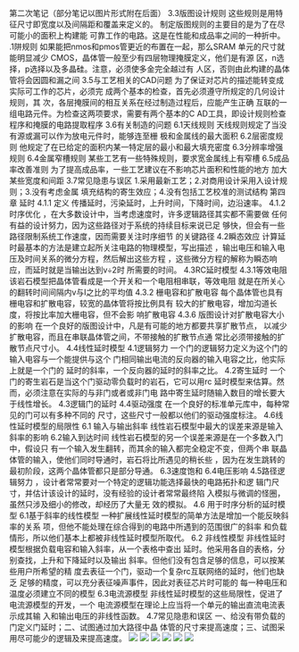 第二次笔记（部分笔记以图片形式附在后面）
3.3版图设计规则
     这些规则是用特征尺寸即宽度以及间隔距和覆盖来定义的。
制定版图规则的主要目的是为了在尽可能小的面积上构建能
可靠工作的电路。这是在性能和成品率之间的一种折中。
.1阱规则
     如果能把nmos和pmos管更近的布置在一起，那么SRAM
单元的尺寸就能明显减少
  CMOS，晶体管一般至少有四层物理掩膜定义，他们是有源
区，n选择，p选择以及多晶硅。注意，必须使多金完全越过有
人区，否则由此构建的晶体管将会因圆和漏之间
3.5与工艺相关的CAD问题
    为了保证对芯片的描述能转变成实际可工作的芯片，必须完
成两个基本的检查，首先必须遵守所规定的几何设计规则，其
次，各层掩膜间的相互关系在经过制造过程后，应能产生正确
互联的一组电路元件。为检查这两项要求，需要有两个基本的C
AD工具，即设计规则检查程序和掩膜的电路提取程序
3.6有关制造的问题
     6.1天线规则
天线规则规定了当没有源或漏可以作为放电元件时，能够连至栅
极和金属线的最大面积
    6.2层密度规则
他规定了在已给定的面积内某一特定层的最小和最大填充密度
    6.3分辨率增强规则
    6.4金属窄槽规则
某些工艺有一些特殊规则，要求宽金属线上有窄槽
    6.5成品率改善准则
为了提高成品率，一些工艺建议在不影响芯片面积和性能的地方
加大某些宽度和间距
  3.7常见隐患与误区
1.采用最新工艺；2.对商用设计采用入设计规则；3.没有考虑金属
填充结构的寄生效应；4.没有包括工艺校准的测试结构
第四章   延时
4.1.1 定义
传播延时，污染延时，上升时间，下降时间，边沿速率。
4.1.2 时序优化
，在大多数设计中，当考虑速度时，许多逻辑路径其实都不需要做
任何有益的设计努力，因为这些路径对于系统的持续目标来说已足
够快，但会有一些路径限制系统工作速度，因而需要关注时序细节
的关键路径
4.2瞬态效应
 计算延时最基本的方法是建立起所关注电路的物理模型，写出描述
，输出电压和输入电压及时间关系的微分方程，然后解出这些方程
，这些微分方程的解称为瞬态响应，而延时就是当输出达到v÷2时
所需要的时间。
4.3RC延时模型
4.3.1等效电阻
 该岩石模型把晶体管看成是一个开关和一个电阻相串联，等效电阻
就是在所关心的翻转时间间隔内v与I之比的平均值
4.3.2 栅电容和扩散电容
  每个晶体管也具有栅电容和扩散电容，较宽的晶体管将按比例具有
较大的扩散电容，增加沟道长度，将按比率加大栅电容，但不会影
响扩散电容
4.3.6 版图设计对扩散电容大小的影响
  在一个良好的版图设计中，凡是有可能的地方都要共享扩散节点，
以减少扩散电容，而且在串联晶体管之间，不带接触的扩散节点通
常比必须带接触的扩散节点尺寸小。
4.4线性延时模型
4.1逻辑努力
  一个门的逻辑努力定义为这个门的输入电容与一个能提供与这个
门相同输出电流的反向器的输入电容之比，他实际上就是一个门的
延时的斜率，一个反向器的延时的斜率之比。
4.2寄生延时
  一个门的寄生岩石是当这个门驱动零负载时的岩石，它可以用rc
延时模型来估算。然而，必须注意在实际的与非门或者或非门电
路中寄生延时随输入数目的增长要大于线性增长。
4.3逻辑门的延时
4.4驱动强度
  在一个良好的标准单元库中，每种常见的门可以有多种不同的
尺寸，这些尺寸一般都以他们的驱动强度标注。
4.6线性延时模型的局限性
6.1 输入与输出斜率
  线性岩石模型中最大的误差来源是输入斜率的影响
6.2输入到达时间
  线性岩石模型的另一个误差来源是在一个多数入门中，假设只
有一个输入发生翻转，而其余的输入都完全稳定不变，但两个串
联晶体管的输入，使他们同时导通时，岩石将比所遇见的稍长些
，因为在发生跳转的最初阶段，这两个晶体管都只是部分导通。
6.3速度饱和
6.4电压影响
4.5路径逻辑努力
，设计者常常要对一个特定的逻辑功能选择最快的电路拓扑和逻
辑门尺寸，并估计该设计的延时，没有经验的设计者常常最终陷
入模拟与微调的怪圈，虽然只涉及细小的修改，却经历了大量无
效的模拟。
4.6 用于时序分析的延时模型
   6.1基于斜率的线性模型
一种扩展线性延时模型的简单方法是增加一个能反映斜率的关系
项，但他不能处理在综合得到的电路中所遇到的范围很广的斜率
和负载情形，所以他们基本上都被非线性延时模型所取代。
6.2 非线性模型
   非线性延时模型根据负载电容和输入斜率，从一个表格中查出
延时。他采用各自的表格，分别查找，上升和下降延时以及输出
斜率。但他们没有包含足够的信息，可以按某些用户所希望的精
度去表征一个门，驱动一个复杂rc互联网络的延时，他们也缺乏
足够的精度，可以充分表征噪声事件，因此对表征芯片时可能的
每一种电压和温度必须建立不同的模型
6.3电流源模型
  非线性延时模型的这些局限性，促进了电流源模型的开发，一个
电流源模型在理论上应当将一个单元的输出直流电流表示成其输
入和输出电压的非线性函数。
4.7常见隐患和误区
 一、给没有带负载的门定义门延时；二、试图通过加大路径中晶
体管的尺寸来提高速度；三、试图采用尽可能少的逻辑及来提高速度。
![](https://github.com/lizejia2361/-/blob/main/Noot.2/%E7%89%88%E5%9B%BE%E5%AF%86%E5%BA%A6.png)
![](https://github.com/lizejia2361/-/blob/main/Noot.2/%E7%AC%94%E8%AE%B0%20(1).jpg)
![](https://github.com/lizejia2361/-/blob/main/Noot.2/%E7%AC%94%E8%AE%B0%20(2).jpg)
![](https://github.com/lizejia2361/-/blob/main/Noot.2/%E7%AC%94%E8%AE%B0%20(3).jpg)
![](https://github.com/lizejia2361/-/blob/main/Noot.2/%E8%BF%9B%E4%BD%8D%E5%AD%90%E7%94%B5%E8%B7%AF.png)
![](https://github.com/lizejia2361/-/blob/main/Noot.2/%E8%BF%9B%E4%BD%8D%E5%AD%90%E7%94%B5%E8%B7%AF%E9%97%A8%E7%BA%A7%E7%BD%91%E8%A1%A8verilogHDL.png
)
![]()
![]()
